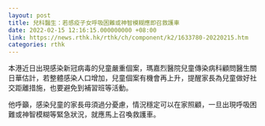 ```yaml
---
layout: post
title: 兒科醫生：若感疫子女呼吸困難或神智模糊應即召救護車
date: 2022-02-15 12:16:15.000000000 +08:00
link: https://news.rthk.hk/rthk/ch/component/k2/1633780-20220215.htm
categories: rthk
---
```


本港近日出現感染新冠病毒的兒童嚴重個案，瑪嘉烈醫院兒童傳染病科顧問醫生關日華估計，若整體感染人口增加，兒童個案有機會再上升，提醒家長為兒童做好社交距離措施，也要避免到補習班等活動。

他呼籲，感染兒童的家長毋須過分憂慮，情況穩定可以在家照顧，一旦出現呼吸困難或神智模糊等緊急狀況，就應馬上召喚救護車。
